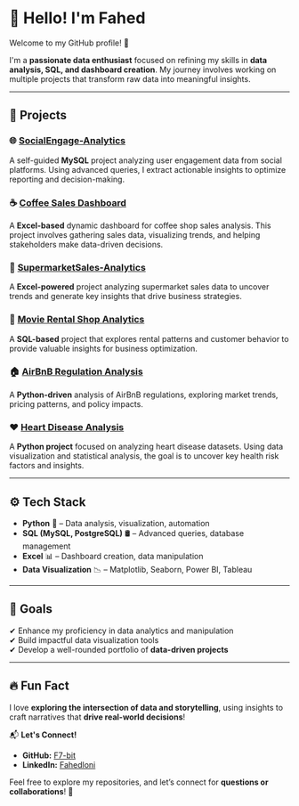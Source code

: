 # 👋 Hello! I'm Fahed  
Welcome to my GitHub profile! 🚀  

I'm a **passionate data enthusiast** focused on refining my skills in **data analysis, SQL, and dashboard creation**. My journey involves working on multiple projects that transform raw data into meaningful insights.  

---

## 📌 Projects  
### 🌐 [SocialEngage-Analytics](https://github.com/F7-bit/SocialMediaEngagement-Analytics)  
A self-guided **MySQL** project analyzing user engagement data from social platforms. Using advanced queries, I extract actionable insights to optimize reporting and decision-making.  

### ☕ [Coffee Sales Dashboard](https://github.com/F7-bit/CoffeeShopSales-Analytics)  
A **Excel-based** dynamic dashboard for coffee shop sales analysis. This project involves gathering sales data, visualizing trends, and helping stakeholders make data-driven decisions.  

### 🛒 [SupermarketSales-Analytics](https://github.com/F7-bit/SupermarketSales-Analytics)  
A **Excel-powered** project analyzing supermarket sales data to uncover trends and generate key insights that drive business strategies.  

### 🎥 [Movie Rental Shop Analytics](https://github.com/F7-bit/MovieRentalShop-AnalyticsProject)  
A **SQL-based** project that explores rental patterns and customer behavior to provide valuable insights for business optimization.  

### 🏠 [AirBnB Regulation Analysis](https://github.com/F7-bit/AirBnB-Regulation-Analysis)  
A **Python-driven** analysis of AirBnB regulations, exploring market trends, pricing patterns, and policy impacts.  

### ❤️ [Heart Disease Analysis](https://github.com/F7-bit/HeartDiseaseRisk-Analysis)
A **Python project** focused on analyzing heart disease datasets. Using data visualization and statistical analysis, the goal is to uncover key health risk factors and insights.

---

## ⚙️ Tech Stack  
- **Python** 🐍 – Data analysis, visualization, automation  
- **SQL (MySQL, PostgreSQL)** 🛢️ – Advanced queries, database management  
- **Excel** 📊 – Dashboard creation, data manipulation  
- **Data Visualization** 📉 – Matplotlib, Seaborn, Power BI, Tableau

---

## 🎯 Goals  
✔ Enhance my proficiency in data analytics and manipulation  
✔ Build impactful data visualization tools  
✔ Develop a well-rounded portfolio of **data-driven projects**  

---

## 🔥 Fun Fact  
I love **exploring the intersection of data and storytelling**, using insights to craft narratives that **drive real-world decisions**!  

📬 **Let's Connect!**  
- **GitHub:** [F7-bit](https://github.com/F7-bit)  
- **LinkedIn:** [Fahedloni](https://www.linkedin.com/in/fahedloni/)  

Feel free to explore my repositories, and let’s connect for **questions or collaborations**! 🚀  
